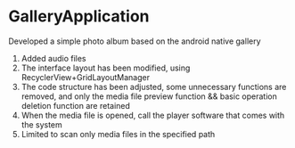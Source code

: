 # GalleryApplication
Developed a simple photo album based on the android native gallery 
1. Added audio files 
2. The interface layout has been modified, using RecyclerView+GridLayoutManager 
3. The code structure has been adjusted, some unnecessary functions are removed, and only the media file preview function &amp;&amp; basic operation deletion function are retained 
4. When the media file is opened, call the player software that comes with the system 
5. Limited to scan only media files in the specified path
